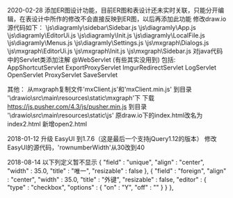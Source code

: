 
2020-02-28 添加ER图设计功能，目前ER图和表设计还未实时关联，只能分开编辑，在表设计中所作的修改不会直接反映到ER图，以后再添加此功能
修改draw.io源代码如下：
\js\diagramly\sidebar\Sidebar.js
\js\diagramly\App.js
\js\diagramly\EditorUi.js
\js\diagramly\Init.js
\js\diagramly\LocalFile.js
\js\diagramly\Menus.js
\js\diagramly\Settings.js
\js\mxgraph\Dialogs.js
\js\mxgraph\EditorUi.js
\js\mxgraph\Init.js
\js\mxgraph\Sidebar.js
对java代码中的Servlet类添加注解 @WebServlet (有些其实没用到)
包括: AppShortcutServlet ExportProxyServlet ImgurRedirectServlet LogServlet OpenServlet ProxyServlet SaveServlet

其他：
从mxgraph复制文件'mxClient.js'和'mxClient.min.js' 到目录 '\drawio\src\main\resources\static\mxgraph\'下
下载 https://js.pusher.com/4.3/js/pusher.min.js 到目录 '\drawio\src\main\resources\static\js\'
原draw.io下的index.html改名为index2.html
新增open2.html

2018-01-12 升级 EasyUI 到1.7.6（这是最后一个支持jQuery1.12的版本）
修改EasyUI的源代码，'rownumberWidth'从30改到40

2018-08-14
以下列定义暂不显示
        {
            "field" : "unique",
            "align" : "center",
            "width" : 35.0,
            "title" : "唯一",
            "resizable" : false
        }, 
        {
            "field" : "foreign",
            "align" : "center",
            "width" : 35.0,
            "title" : "外键",
            "resizable" : false,
            "editor" : {
                "type" : "checkbox",
                "options" : {
                    "on" : "Y",
                    "off" : ""
                }
            }
        }, 
        
        